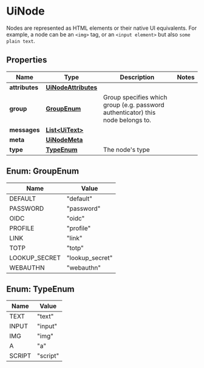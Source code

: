 

# UiNode

Nodes are represented as HTML elements or their native UI equivalents. For example, a node can be an `<img>` tag, or an `<input element>` but also `some plain text`.

## Properties

| Name | Type | Description | Notes |
|------------ | ------------- | ------------- | -------------|
|**attributes** | [**UiNodeAttributes**](UiNodeAttributes.md) |  |  |
|**group** | [**GroupEnum**](#GroupEnum) | Group specifies which group (e.g. password authenticator) this node belongs to. |  |
|**messages** | [**List&lt;UiText&gt;**](UiText.md) |  |  |
|**meta** | [**UiNodeMeta**](UiNodeMeta.md) |  |  |
|**type** | [**TypeEnum**](#TypeEnum) | The node&#39;s type |  |



## Enum: GroupEnum

| Name | Value |
|---- | -----|
| DEFAULT | &quot;default&quot; |
| PASSWORD | &quot;password&quot; |
| OIDC | &quot;oidc&quot; |
| PROFILE | &quot;profile&quot; |
| LINK | &quot;link&quot; |
| TOTP | &quot;totp&quot; |
| LOOKUP_SECRET | &quot;lookup_secret&quot; |
| WEBAUTHN | &quot;webauthn&quot; |



## Enum: TypeEnum

| Name | Value |
|---- | -----|
| TEXT | &quot;text&quot; |
| INPUT | &quot;input&quot; |
| IMG | &quot;img&quot; |
| A | &quot;a&quot; |
| SCRIPT | &quot;script&quot; |



